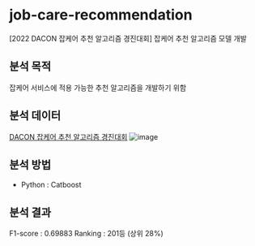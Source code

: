 # job-care-recommendation
[2022 DACON 잡케어 추천 알고리즘 경진대회] 잡케어 추천 알고리즘 모델 개발


## 분석 목적
잡케어 서비스에 적용 가능한 추천 알고리즘을 개발하기 위함


## 분석 데이터
[DACON 잡케어 추천 알고리즘 경진대회](https://dacon.io/competitions/official/235863/data)
![image](https://github.com/user-attachments/assets/b2c25d95-e35b-4b91-9a4c-d7fafe54d403)

## 분석 방법
* Python : Catboost


## 분석 결과
F1-score : 0.69883
Ranking : 201등 (상위 28%)
